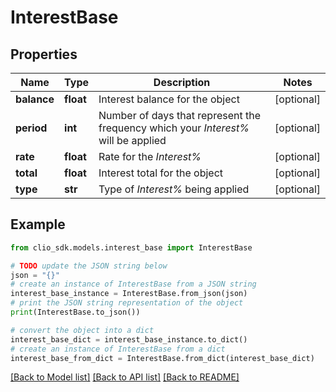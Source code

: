 # InterestBase


## Properties

Name | Type | Description | Notes
------------ | ------------- | ------------- | -------------
**balance** | **float** | Interest balance for the object | [optional] 
**period** | **int** | Number of days that represent the frequency which your *Interest%* will be applied | [optional] 
**rate** | **float** | Rate for the *Interest%* | [optional] 
**total** | **float** | Interest total for the object | [optional] 
**type** | **str** | Type of *Interest%* being applied | [optional] 

## Example

```python
from clio_sdk.models.interest_base import InterestBase

# TODO update the JSON string below
json = "{}"
# create an instance of InterestBase from a JSON string
interest_base_instance = InterestBase.from_json(json)
# print the JSON string representation of the object
print(InterestBase.to_json())

# convert the object into a dict
interest_base_dict = interest_base_instance.to_dict()
# create an instance of InterestBase from a dict
interest_base_from_dict = InterestBase.from_dict(interest_base_dict)
```
[[Back to Model list]](../README.md#documentation-for-models) [[Back to API list]](../README.md#documentation-for-api-endpoints) [[Back to README]](../README.md)


